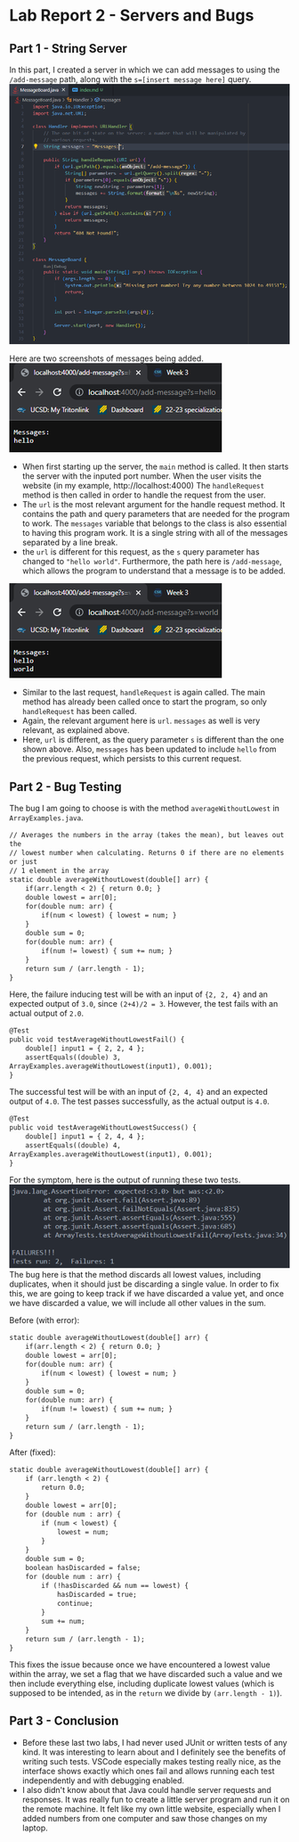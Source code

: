 # Lab Report 2 - Servers and Bugs

## Part 1 - String Server

In this part, I created a server in which we can add messages to using the `/add-message` path, along with the `s=[insert message here]` query. <br/>
<img src="server-code.png" width="600" alt="stringServer code"/>

Here are two screenshots of messages being added. <br/>
![adding hello to message board](message-1.png)

- When first starting up the server, the `main` method is called. It then starts the server with the inputed port number. When the user visits the website (in my example, http://localhost:4000) The `handleRequest` method is then called in order to handle the request from the user.
- The `url` is the most relevant argument for the handle request method. It contains the path and query parameters that are needed for the program to work. The `messages` variable that belongs to the class is also essential to having this program work. It is a single string with all of the messages separated by a line break.
- the `url` is different for this request, as the `s` query parameter has changed to `"hello world"`. Furthermore, the path here is `/add-message`, which allows the program to understand that a message is to be added. <br/>

![adding world to message board](message-2.png)

- Similar to the last request, `handleRequest` is again called. The main method has already been called once to start the program, so only `handleRequest` has been called.
- Again, the relevant argument here is `url`. `messages` as well is very relevant, as explained above.
- Here, `url` is different, as the query parameter `s` is different than the one shown above. Also, `messages` has been updated to include `hello` from the previous request, which persists to this current request.

## Part 2 - Bug Testing

The bug I am going to choose is with the method `averageWithoutLowest` in `ArrayExamples.java`.

```
// Averages the numbers in the array (takes the mean), but leaves out the
// lowest number when calculating. Returns 0 if there are no elements or just
// 1 element in the array
static double averageWithoutLowest(double[] arr) {
    if(arr.length < 2) { return 0.0; }
    double lowest = arr[0];
    for(double num: arr) {
        if(num < lowest) { lowest = num; }
    }
    double sum = 0;
    for(double num: arr) {
        if(num != lowest) { sum += num; }
    }
    return sum / (arr.length - 1);
}
```

Here, the failure inducing test will be with an input of `{2, 2, 4}` and an expected output of `3.0`, since `(2+4)/2 = 3`. However, the test fails with an actual output of `2.0`.

```
@Test
public void testAverageWithoutLowestFail() {
    double[] input1 = { 2, 2, 4 };
    assertEquals((double) 3, ArrayExamples.averageWithoutLowest(input1), 0.001);
}
```

The successful test will be with an input of `{2, 4, 4}` and an expected output of `4.0`. The test passes successfully, as the actual output is `4.0`.

```
@Test
public void testAverageWithoutLowestSuccess() {
    double[] input1 = { 2, 4, 4 };
    assertEquals((double) 4, ArrayExamples.averageWithoutLowest(input1), 0.001);
}
```

For the symptom, here is the output of running these two tests. <br/>
![test output](test-output.png)
<br/>The bug here is that the method discards all lowest values, including duplicates, when it should just be discarding a single value. In order to fix this, we are going to keep track if we have discarded a value yet, and once we have discarded a value, we will include all other values in the sum.

Before (with error):

```
static double averageWithoutLowest(double[] arr) {
    if(arr.length < 2) { return 0.0; }
    double lowest = arr[0];
    for(double num: arr) {
        if(num < lowest) { lowest = num; }
    }
    double sum = 0;
    for(double num: arr) {
        if(num != lowest) { sum += num; }
    }
    return sum / (arr.length - 1);
}
```

After (fixed):

```
static double averageWithoutLowest(double[] arr) {
    if (arr.length < 2) {
        return 0.0;
    }
    double lowest = arr[0];
    for (double num : arr) {
        if (num < lowest) {
            lowest = num;
        }
    }
    double sum = 0;
    boolean hasDiscarded = false;
    for (double num : arr) {
        if (!hasDiscarded && num == lowest) {
            hasDiscarded = true;
            continue;
        }
        sum += num;
    }
    return sum / (arr.length - 1);
}
```

This fixes the issue because once we have encountered a lowest value within the array, we set a flag that we have discarded such a value and we then include everything else, including duplicate lowest values (which is supposed to be intended, as in the `return` we divide by `(arr.length - 1)`).

## Part 3 - Conclusion

- Before these last two labs, I had never used JUnit or written tests of any kind. It was interesting to learn about and I definitely see the benefits of writing such tests. VSCode especially makes testing really nice, as the interface shows exactly which ones fail and allows running each test independently and with debugging enabled.
- I also didn't know about that Java could handle server requests and responses. It was really fun to create a little server program and run it on the remote machine. It felt like my own little website, especially when I added numbers from one computer and saw those changes on my laptop.
